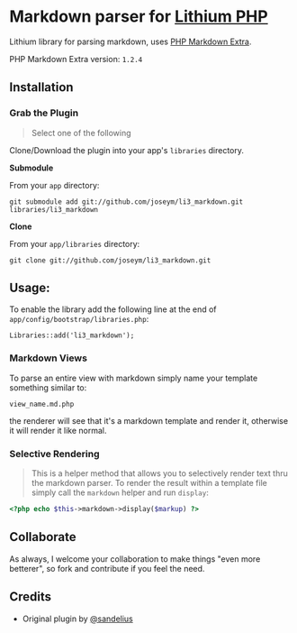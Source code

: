 # Markdown parser for [Lithium PHP](http://lithify.me)
Lithium library for parsing markdown, uses [PHP Markdown Extra](http://michelf.com/projects/php-markdown/extra/).

PHP Markdown Extra version: `1.2.4`

## Installation

### Grab the Plugin

> Select one of the following

Clone/Download the plugin into your app's ``libraries`` directory.

__Submodule__

From your `app` directory:

	git submodule add git://github.com/joseym/li3_markdown.git libraries/li3_markdown

__Clone__

From your `app/libraries` directory:

	git clone git://github.com/joseym/li3_markdown.git


## Usage:
To enable the library add the following line at the end of `app/config/bootstrap/libraries.php`:

    Libraries::add('li3_markdown');

### Markdown Views

To parse an entire view with markdown simply name your template something similar to:

~~~
view_name.md.php
~~~

the renderer will see that it's a markdown template and render it, otherwise it will render it like normal.

### Selective Rendering

> This is a helper method that allows you to selectively render text thru the markdown parser.
To render the result within a template file simply call the `markdown` helper and run `display`:

~~~ php
<?php echo $this->markdown->display($markup) ?>
~~~

## Collaborate
As always, I welcome your collaboration to make things "even more betterer", so fork and contribute if you feel the need.

## Credits

- Original plugin by [@sandelius](https://github.com/sandelius)